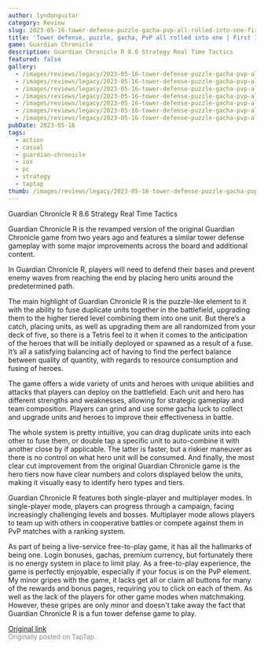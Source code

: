 ```yaml
---
author: lyndonguitar
category: Review
slug: 2023-05-16-tower-defense-puzzle-gacha-pvp-all-rolled-into-one-first-impressions-guardian-chronicle
title: 'Tower defense, puzzle, gacha, PvP all rolled into one | First Impressions: Guardian Chronicle R'
game: Guardian Chronicle
description: Guardian Chronicle R 8.6 Strategy Real Time Tactics
featured: false
gallery:
  - /images/reviews/legacy/2023-05-16-tower-defense-puzzle-gacha-pvp-all-rolled-into-one--first-impressions-guardian-chronicle--0.avif
  - /images/reviews/legacy/2023-05-16-tower-defense-puzzle-gacha-pvp-all-rolled-into-one--first-impressions-guardian-chronicle--1.avif
  - /images/reviews/legacy/2023-05-16-tower-defense-puzzle-gacha-pvp-all-rolled-into-one--first-impressions-guardian-chronicle--2.avif
  - /images/reviews/legacy/2023-05-16-tower-defense-puzzle-gacha-pvp-all-rolled-into-one--first-impressions-guardian-chronicle--3.avif
  - /images/reviews/legacy/2023-05-16-tower-defense-puzzle-gacha-pvp-all-rolled-into-one--first-impressions-guardian-chronicle--4.avif
  - /images/reviews/legacy/2023-05-16-tower-defense-puzzle-gacha-pvp-all-rolled-into-one--first-impressions-guardian-chronicle--5.avif
  - /images/reviews/legacy/2023-05-16-tower-defense-puzzle-gacha-pvp-all-rolled-into-one--first-impressions-guardian-chronicle--6.avif
pubDate: 2023-05-16
tags:
  - action
  - casual
  - guardian-chronicle
  - ios
  - pc
  - strategy
  - taptap
thumb: /images/reviews/legacy/2023-05-16-tower-defense-puzzle-gacha-pvp-all-rolled-into-one--first-impressions-guardian-chronicle--0.avif
---
```


Guardian Chronicle R
8.6
Strategy
Real Time Tactics

Guardian Chronicle R is the revamped version of the original Guardian Chronicle game from two years ago and features a similar tower defense gameplay with some major improvements across the board and additional content.

In Guardian Chronicle R, players will need to defend their bases and prevent enemy waves from reaching the end by placing hero units around the predetermined path.

The main highlight of Guardian Chronicle R is the puzzle-like element to it with the ability to fuse duplicate units together in the battlefield, upgrading them to the higher tiered level combining them into one unit. But there’s a catch, placing units, as well as upgrading them are all randomized from your deck of five, so there is a Tetris feel to it when it comes to the anticipation of the heroes that will be initially deployed or spawned as a result of a fuse. It’s all a satisfying balancing act of having to find the perfect balance between quality of quantity, with regards to resource consumption and fusing of heroes.

The game offers a wide variety of units and heroes with unique abilities and attacks that players can deploy on the battlefield. Each unit and hero has different strengths and weaknesses, allowing for strategic gameplay and team composition. Players can grind and use some gacha luck to collect and upgrade units and heroes to improve their effectiveness in battle.

The whole system is pretty intuitive, you can drag duplicate units into each other to fuse them, or double tap a specific unit to auto-combine it with another close by if applicable. The latter is faster, but a riskier maneuver as there is no control on what hero unit will be consumed. And finally, the most clear cut improvement from the original Guardian Chronicle game is the hero tiers now have clear numbers and colors displayed below the units, making it visually easy to identify hero types and tiers.

Guardian Chronicle R features both single-player and multiplayer modes. In single-player mode, players can progress through a campaign, facing increasingly challenging levels and bosses. Multiplayer mode allows players to team up with others in cooperative battles or compete against them in PvP matches with a ranking system.

As part of being a live-service free-to-play game, it has all the hallmarks of being one. Login bonuses, gachas, premium currency, but fortunately there is no energy system in place to limit play. As a free-to-play experience, the game is perfectly enjoyable, especially if your focus is on the PvP element. My minor gripes with the game, it lacks get all or claim all buttons for many of the rewards and bonus pages, requiring you to click on each of them. As well as the lack of the players for other game modes when matchmaking. However, these gripes are only minor and doesn't take away the fact that Guardian Chronicle R is a fun tower defense game to play.

[Original link](https://www.taptap.io/post/5453424)<br><span style="font-size: 0.95em; color: #888;">Originally posted on TapTap.</span>